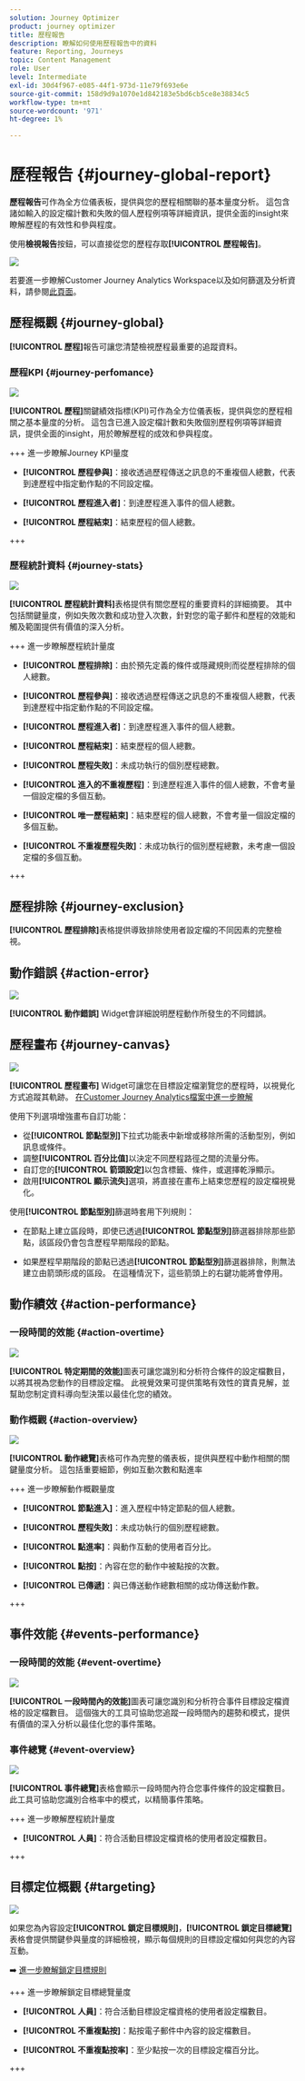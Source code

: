 ```yaml
---
solution: Journey Optimizer
product: journey optimizer
title: 歷程報告
description: 瞭解如何使用歷程報告中的資料
feature: Reporting, Journeys
topic: Content Management
role: User
level: Intermediate
exl-id: 30d4f967-e085-44f1-973d-11e79f693e6e
source-git-commit: 158d9d9a1070e1d842183e5bd6cb5ce8e38834c5
workflow-type: tm+mt
source-wordcount: '971'
ht-degree: 1%

---
```


# 歷程報告 {#journey-global-report}

**歷程報告**&#x200B;可作為全方位儀表板，提供與您的歷程相關聯的基本量度分析。 這包含諸如輸入的設定檔計數和失敗的個人歷程例項等詳細資訊，提供全面的insight來瞭解歷程的有效性和參與程度。

使用&#x200B;**檢視報告**&#x200B;按鈕，可以直接從您的歷程存取&#x200B;**[!UICONTROL 歷程報告]**。

![](assets/gs-cja-report-3.png)

若要進一步瞭解Customer Journey Analytics Workspace以及如何篩選及分析資料，請參閱[此頁面](https://experienceleague.adobe.com/zh-hant/docs/analytics-platform/using/cja-workspace/home)。

## 歷程概觀 {#journey-global}

**[!UICONTROL 歷程]**&#x200B;報告可讓您清楚檢視歷程最重要的追蹤資料。

### 歷程KPI {#journey-perfomance}

![](assets/cja-journey-kpis.png)

**[!UICONTROL 歷程]**&#x200B;關鍵績效指標(KPI)可作為全方位儀表板，提供與您的歷程相關之基本量度的分析。 這包含已進入設定檔計數和失敗個別歷程例項等詳細資訊，提供全面的insight，用於瞭解歷程的成效和參與程度。

+++ 進一步瞭解Journey KPI量度

* **[!UICONTROL 歷程參與]**：接收透過歷程傳送之訊息的不重複個人總數，代表到達歷程中指定動作點的不同設定檔。

* **[!UICONTROL 歷程進入者]**：到達歷程進入事件的個人總數。

* **[!UICONTROL 歷程結束]**：結束歷程的個人總數。

+++

### 歷程統計資料 {#journey-stats}

![](assets/cja-journey-stats.png)

**[!UICONTROL 歷程統計資料]**&#x200B;表格提供有關您歷程的重要資料的詳細摘要。 其中包括關鍵量度，例如失敗次數和成功登入次數，針對您的電子郵件和歷程的效能和觸及範圍提供有價值的深入分析。

+++ 進一步瞭解歷程統計量度

* **[!UICONTROL 歷程排除]**：由於預先定義的條件或隱藏規則而從歷程排除的個人總數。

* **[!UICONTROL 歷程參與]**：接收透過歷程傳送之訊息的不重複個人總數，代表到達歷程中指定動作點的不同設定檔。

* **[!UICONTROL 歷程進入者]**：到達歷程進入事件的個人總數。

* **[!UICONTROL 歷程結束]**：結束歷程的個人總數。

* **[!UICONTROL 歷程失敗]**：未成功執行的個別歷程總數。

* **[!UICONTROL 進入的不重複歷程]**：到達歷程進入事件的個人總數，不會考量一個設定檔的多個互動。

* **[!UICONTROL 唯一歷程結束]**：結束歷程的個人總數，不會考量一個設定檔的多個互動。

* **[!UICONTROL 不重複歷程失敗]**：未成功執行的個別歷程總數，未考慮一個設定檔的多個互動。

+++

## 歷程排除 {#journey-exclusion}

**[!UICONTROL 歷程排除]**&#x200B;表格提供導致排除使用者設定檔的不同因素的完整檢視。

## 動作錯誤 {#action-error}

![](assets/cja-journey-action-error.png)

**[!UICONTROL 動作錯誤]** Widget會詳細說明歷程動作所發生的不同錯誤。

## 歷程畫布 {#journey-canvas}

![](assets/cja-journey-canvas.png)

**[!UICONTROL 歷程畫布]** Widget可讓您在目標設定檔瀏覽您的歷程時，以視覺化方式追蹤其軌跡。 [在Customer Journey Analytics檔案中進一步瞭解](https://experienceleague.adobe.com/zh-hant/docs/analytics-platform/using/cja-workspace/visualizations/journey-canvas/journey-canvas)

使用下列選項增強畫布自訂功能：

* 從&#x200B;**[!UICONTROL 節點型別]**&#x200B;下拉式功能表中新增或移除所需的活動型別，例如訊息或條件。
* 調整&#x200B;**[!UICONTROL 百分比值]**&#x200B;以決定不同歷程路徑之間的流量分佈。
* 自訂您的&#x200B;**[!UICONTROL 箭頭設定]**&#x200B;以包含標籤、條件，或選擇乾淨顯示。
* 啟用&#x200B;**[!UICONTROL 顯示流失]**&#x200B;選項，將直接在畫布上結束您歷程的設定檔視覺化。

使用&#x200B;**[!UICONTROL 節點型別]**&#x200B;篩選時套用下列規則：

* 在節點上建立區段時，即使已透過&#x200B;**[!UICONTROL 節點型別]**&#x200B;篩選器排除那些節點，該區段仍會包含歷程早期階段的節點。

* 如果歷程早期階段的節點已透過&#x200B;**[!UICONTROL 節點型別]**&#x200B;篩選器排除，則無法建立由箭頭形成的區段。 在這種情況下，這些箭頭上的右鍵功能將會停用。

## 動作績效 {#action-performance}

### 一段時間的效能 {#action-overtime}

![](assets/cja-journey-action-performance.png)

**[!UICONTROL 特定期間的效能]**&#x200B;圖表可讓您識別和分析符合條件的設定檔數目，以將其視為您動作的目標設定檔。 此視覺效果可提供策略有效性的寶貴見解，並幫助您制定資料導向型決策以最佳化您的績效。

### 動作概觀 {#action-overview}

![](assets/cja-journey-action-overview.png)

**[!UICONTROL 動作總覽]**&#x200B;表格可作為完整的儀表板，提供與歷程中動作相關的關鍵量度分析。 這包括重要細節，例如互動次數和點進率

+++ 進一步瞭解動作概觀量度

* **[!UICONTROL 節點進入]**：進入歷程中特定節點的個人總數。

* **[!UICONTROL 歷程失敗]**：未成功執行的個別歷程總數。

* **[!UICONTROL 點進率]**：與動作互動的使用者百分比。

* **[!UICONTROL 點按]**：內容在您的動作中被點按的次數。

* **[!UICONTROL 已傳遞]**：與已傳送動作總數相關的成功傳送動作數。

+++

## 事件效能 {#events-performance}

### 一段時間的效能 {#event-overtime}

![](assets/cja-journey-performance-event.png)

**[!UICONTROL 一段時間內的效能]**&#x200B;圖表可讓您識別和分析符合事件目標設定檔資格的設定檔數目。 這個強大的工具可協助您追蹤一段時間內的趨勢和模式，提供有價值的深入分析以最佳化您的事件策略。

### 事件總覽 {#event-overview}

![](assets/cja-journey-events-overview.png)

**[!UICONTROL 事件總覽]**&#x200B;表格會顯示一段時間內符合您事件條件的設定檔數目。 此工具可協助您識別合格率中的模式，以精簡事件策略。

+++ 進一步瞭解歷程統計量度

* **[!UICONTROL 人員]**：符合活動目標設定檔資格的使用者設定檔數目。

+++

## 目標定位概觀 {#targeting}

![](assets/cja-journey-targeting-overview.png)

如果您為內容設定&#x200B;**[!UICONTROL 鎖定目標規則]**，**[!UICONTROL 鎖定目標總覽]**&#x200B;表格會提供關鍵參與量度的詳細檢視，顯示每個規則的目標設定檔如何與您的內容互動。

➡️ [進一步瞭解鎖定目標規則](../campaigns/campaigns-message-optimization.md)

+++ 進一步瞭解鎖定目標總覽量度

* **[!UICONTROL 人員]**：符合活動目標設定檔資格的使用者設定檔數目。

* **[!UICONTROL 不重複點按]**：點按電子郵件中內容的設定檔數目。

* **[!UICONTROL 不重複點按率]**：至少點按一次的目標設定檔百分比。

+++
